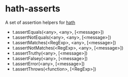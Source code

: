 # hath-asserts
A set of assertion helpers for [hath](https://github.com/stringtree/hath)

* t.assertEquals(&lt;any&gt;, &lt;any&gt;, [&lt;message&gt;])
* t.assertNotEquals(&lt;any&gt;, &lt;any&gt;, [&lt;message&gt;])
* t.assertMatches(&lt;RegExp&gt;, &lt;any&gt;, [&lt;message&gt;])
* t.assertNotMatches(&lt;RegExp&gt;, &lt;any&gt;, [&lt;message&gt;])
* t.assertTruthy(&lt;any&gt;, [&lt;message&gt;])
* t.assertFalsey(&lt;any&gt;, [&lt;message&gt;])
* t.assertError(&lt;any&gt;, [&lt;message&gt;])
* t.assertThrows(&lt;function&gt;, [&lt;RegExp&gt;])

